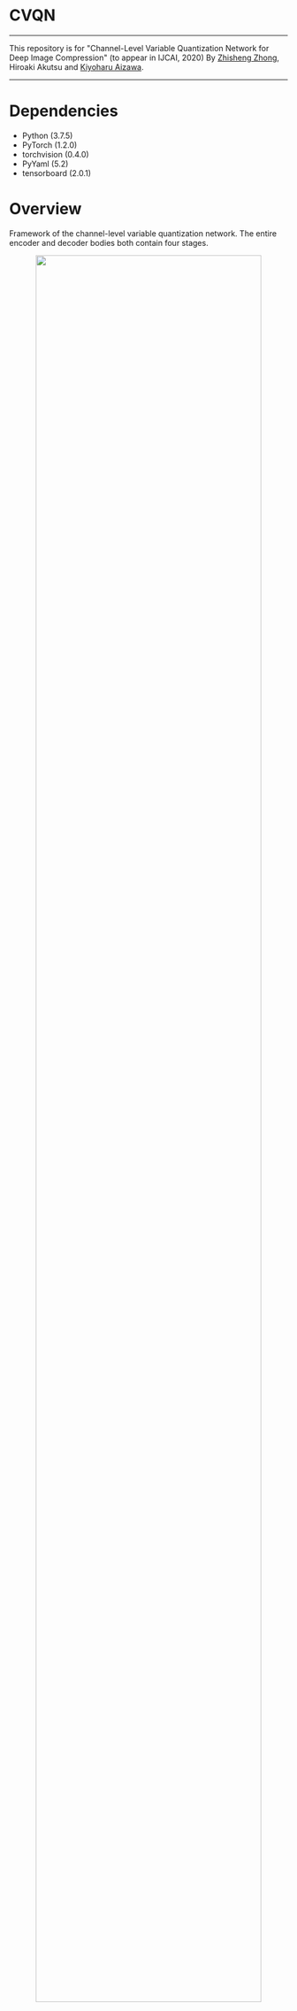 # CVQN
***********************************************************************************************************
This repository is for "Channel-Level Variable Quantization Network for Deep Image Compression"
(to appear in IJCAI, 2020)
By [Zhisheng Zhong](https://zzs1994.github.io), Hiroaki Akutsu and [Kiyoharu Aizawa](https://www.hal.t.u-tokyo.ac.jp/~aizawa/).


***********************************************************************************************************

# Dependencies
- Python (3.7.5)
- PyTorch (1.2.0)
- torchvision (0.4.0)
- PyYaml (5.2)
- tensorboard (2.0.1)

# Overview
Framework of the channel-level variable quantization network. The entire encoder and decoder bodies both contain four stages.
<div align=center><img src="https://github.com/zzs1994/CVQN/blob/master/page_image/overview_CVQN.jpg" width="90%" height="90%"></div align=center>

# Data
These training datasets can be downloaded from the above links.
-[DIV2K](https://data.vision.ee.ethz.ch/cvl/DIV2K)
-[Flickr2K](http://cv.snu.ac.kr/research/EDSR/Flickr2K.tar)
-[CLIC2019](https://www.compression.cc/challenge)

# Folder Structure
Your folder may be similar to this:

```
CVQN
--logs (log)
--ckps (checkpoint)
--tbs (tensorboard log)
--yaml (yaml)
--pytorch_msssim
--config
--python file
```

# Training and Evaluation
Please modify the training & evaluation dataset path in `yaml/XXX.yaml`. You can also modify other parameters in the same file. 

An example to train a model:

```bash
python main_train_eval.py --config yaml/XXX.yaml
```

# Citation
If you find this code useful, please cite our paper:
@inproceedings{Zhong2020CVQN,
  title     = {Channel-Level Variable Quantization Network for Deep Image Compression},
  author    = {Zhong, Zhisheng and Akutsu, Hiroaki and Aizawa, Kiyoharu},
  booktitle = {Proceedings of the International Joint Conference on Artificial Intelligence, (IJCAI)},
  pages     = {467--473},
  year      = {2020}
}
